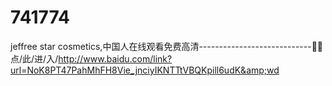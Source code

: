 # 741774
jeffree star cosmetics,中国人在线观看免费高清----------------------------🦘🦘点/此/进/入/http://www.baidu.com/link?url=NoK8PT47PahMhFH8Vie_jnciyIKNTTtVBQKpill6udK&amp;wd

